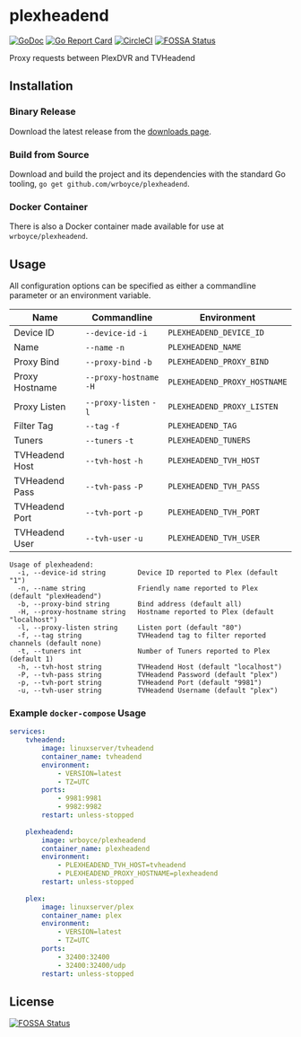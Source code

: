 # plexheadend

[![GoDoc](https://godoc.org/github.com/wrboyce/plexheadend?status.svg)](https://godoc.org/github.com/wrboyce/plexheadend)
[![Go Report Card](https://goreportcard.com/badge/github.com/wrboyce/plexheadend)](https://goreportcard.com/report/github.com/wrboyce/plexheadend)
[![CircleCI](https://circleci.com/gh/wrboyce/plexheadend.png?style=shield)](https://circleci.com/gh/wrboyce/plexheadend)
[![FOSSA Status](https://app.fossa.io/api/projects/git%2Bgithub.com%2Fwrboyce%2Fplexheadend.svg?type=shield)](https://app.fossa.io/projects/git%2Bgithub.com%2Fwrboyce%2Fplexheadend?ref=badge_shield)

Proxy requests between PlexDVR and TVHeadend

## Installation

### Binary Release

Download the latest release from the [downloads page](https://github.com/wrboyce/plexheadend/releases).

### Build from Source

Download and build the project and its dependencies with the standard Go tooling, `go get github.com/wrboyce/plexheadend`.

### Docker Container

There is also a Docker container made available for use at `wrboyce/plexheadend`.

## Usage

All configuration options can be specified as either a commandline parameter or an environment variable.

| Name               | Commandline                 | Environment                   |
|--------------------|-----------------------------|-------------------------------|
| Device ID          | `--device-id` `-i`          | `PLEXHEADEND_DEVICE_ID`       |
| Name               | `--name` `-n`               | `PLEXHEADEND_NAME`            |
| Proxy Bind         | `--proxy-bind` `-b`         | `PLEXHEADEND_PROXY_BIND`      |
| Proxy Hostname     | `--proxy-hostname` `-H`     | `PLEXHEADEND_PROXY_HOSTNAME`  |
| Proxy Listen       | `--proxy-listen` `-l`       | `PLEXHEADEND_PROXY_LISTEN`    |
| Filter Tag         | `--tag` `-f`                | `PLEXHEADEND_TAG`             |
| Tuners             | `--tuners` `-t`             | `PLEXHEADEND_TUNERS`          |
| TVHeadend Host     | `--tvh-host` `-h`           | `PLEXHEADEND_TVH_HOST`        |
| TVHeadend Pass     | `--tvh-pass` `-P`           | `PLEXHEADEND_TVH_PASS`        |
| TVHeadend Port     | `--tvh-port` `-p`           | `PLEXHEADEND_TVH_PORT`        |
| TVHeadend User     | `--tvh-user` `-u`           | `PLEXHEADEND_TVH_USER`        |

```
Usage of plexheadend:
  -i, --device-id string        Device ID reported to Plex (default "1")
  -n, --name string             Friendly name reported to Plex (default "plexHeadend")
  -b, --proxy-bind string       Bind address (default all)
  -H, --proxy-hostname string   Hostname reported to Plex (default "localhost")
  -l, --proxy-listen string     Listen port (default "80")
  -f, --tag string              TVHeadend tag to filter reported channels (default none)
  -t, --tuners int              Number of Tuners reported to Plex (default 1)
  -h, --tvh-host string         TVHeadend Host (default "localhost")
  -P, --tvh-pass string         TVHeadend Password (default "plex")
  -p, --tvh-port string         TVHeadend Port (default "9981")
  -u, --tvh-user string         TVHeadend Username (default "plex")
```

### Example `docker-compose` Usage

```yaml
services:
    tvheadend:
        image: linuxserver/tvheadend
        container_name: tvheadend
        environment:
            - VERSION=latest
            - TZ=UTC
        ports:
            - 9981:9981
            - 9982:9982
        restart: unless-stopped
        
    plexheadend:
        image: wrboyce/plexheadend
        container_name: plexheadend
        environment:
            - PLEXHEADEND_TVH_HOST=tvheadend
            - PLEXHEADEND_PROXY_HOSTNAME=plexheadend
        restart: unless-stopped
        
    plex:
        image: linuxserver/plex
        container_name: plex
        environment:
            - VERSION=latest
            - TZ=UTC
        ports:
            - 32400:32400
            - 32400:32400/udp
        restart: unless-stopped
```

## License
[![FOSSA Status](https://app.fossa.io/api/projects/git%2Bgithub.com%2Fwrboyce%2Fplexheadend.svg?type=large)](https://app.fossa.io/projects/git%2Bgithub.com%2Fwrboyce%2Fplexheadend?ref=badge_large)